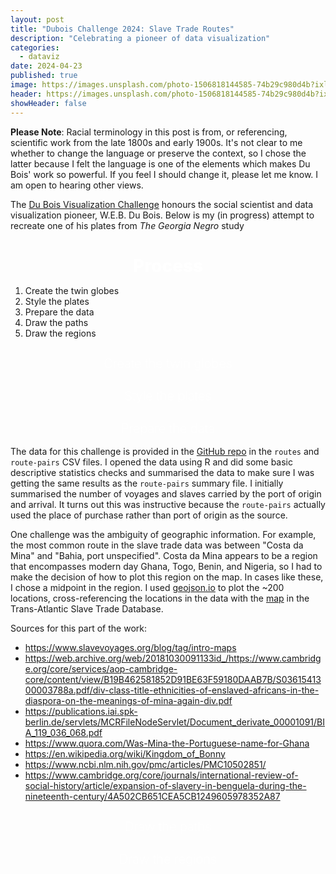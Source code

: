 ```yaml
---
layout: post
title: "Dubois Challenge 2024: Slave Trade Routes"
description: "Celebrating a pioneer of data visualization"
categories:
  - dataviz
date: 2024-04-23
published: true
image: https://images.unsplash.com/photo-1506818144585-74b29c980d4b?ixlib=rb-4.0.3&ixid=M3wxMjA3fDB8MHxwaG90by1wYWdlfHx8fGVufDB8fHx8fA%3D%3D&auto=format&fit=crop&w=1740&q=80
header: https://images.unsplash.com/photo-1506818144585-74b29c980d4b?ixlib=rb-4.0.3&ixid=M3wxMjA3fDB8MHxwaG90by1wYWdlfHx8fGVufDB8fHx8fA%3D%3D&auto=format&fit=crop&w=1740&q=80
showHeader: false
---
```


**Please Note**: Racial terminology in this post is from, or referencing, scientific work from the late 1800s and early 1900s. It's not clear to me whether to change the language or preserve the context, so I chose the latter because I felt the language is one of the elements which makes Du Bois' work so powerful. If you feel I should change it, please let me know. I am open to hearing other views.

The [Du Bois Visualization Challenge](https://www.datavisualizationsociety.org/news/2024/2/2/advance-your-data-viz-skills-with-the-weekly-2024-du-bois-visualization-challenge) honours the social scientist and data visualization pioneer, W.E.B. Du Bois.
Below is my (in progress) attempt to recreate one of his plates from _The Georgia Negro_ study

<script>
  import Map from './Map.svelte'
</script>

<Map />

# Process

1. Create the twin globes
2. Style the plates
3. Prepare the data
4. Draw the paths
5. Draw the regions

## Create the twin globes

## Style the plates

## Prepare the data

The data for this challenge is provided in the [GitHub repo](https://github.com/ajstarks/dubois-data-portraits/tree/master/challenge/2024/challenge04) in the `routes` and `route-pairs` CSV files.
I opened the data using R and did some basic descriptive statistics checks and summarised the data to make sure I was getting the same results as the `route-pairs` summary file.
I initially summarised the number of voyages and slaves carried by the port of origin and arrival.
It turns out this was instructive because the `route-pairs` actually used the place of purchase rather than port of origin as the source.

One challenge was the ambiguity of geographic information.
For example, the most common route in the slave trade data was between "Costa da Mina" and "Bahia, port unspecified". 
Costa da Mina appears to be a region that encompasses modern day Ghana, Togo, Benin, and Nigeria, so I had to make the decision of how to plot this region on the map.
In cases like these, I chose a midpoint in the region.
I used [geojson.io](https://geojson.io) to plot the ~200 locations, cross-referencing the locations in the data with the [map](https://www.slavevoyages.org/voyage/database#maps) in the Trans-Atlantic Slave Trade Database.

Sources for this part of the work:

- https://www.slavevoyages.org/blog/tag/intro-maps
- https://web.archive.org/web/20181030091133id_/https://www.cambridge.org/core/services/aop-cambridge-core/content/view/B19B462581852D91BE63F59180DAAB7B/S0361541300003788a.pdf/div-class-title-ethnicities-of-enslaved-africans-in-the-diaspora-on-the-meanings-of-mina-again-div.pdf
- https://publications.iai.spk-berlin.de/servlets/MCRFileNodeServlet/Document_derivate_00001091/BIA_119_036_068.pdf
- https://www.quora.com/Was-Mina-the-Portuguese-name-for-Ghana
- https://en.wikipedia.org/wiki/Kingdom_of_Bonny
- https://www.ncbi.nlm.nih.gov/pmc/articles/PMC10502851/
- https://www.cambridge.org/core/journals/international-review-of-social-history/article/expansion-of-slavery-in-benguela-during-the-nineteenth-century/4A502CB651CEA5CB1249605978352A87

## Draw the paths

## Draw the regions

<style>
  @import url('https://fonts.googleapis.com/css2?family=Public+Sans:ital,wght@0,100..900;1,100..900&display=swap');

  .plate {
    margin: 20vh auto;
    background: #e3cfbc;
    padding: 4px 16px;
    border-radius: 6px;
    text-transform: uppercase;
    text-align: center;
    font-family: "Public Sans", sans-serif;
  }

  .chart-title {
    display: flex;
    flex-direction: column;
    margin-bottom: 15vh;
    line-height: 1.2;
    font-family: "Public Sans", sans-serif;
    color: black;
  }

  .chart-title h1 {
    color: black;
    font-family: "Public Sans", sans-serif;
  }

  .chart-title h1 {
    font-weight: 700
  }

  .chart-title span {
    font-weight: 600
  }

  .chart-desc {
    margin: 15vh 5vh;
  }

  .chart-desc p {
    font-weight: 100;
    word-wrap: break-word; 
    line-height: 1.25;
    hyphens: auto;
  }

  .chart-desc :not(p:last-of-type) {
    text-align: left;
    letter-spacing: 1.25px;
    text-indent: 15%;
  }

  .globes {
    max-width: 968px;
    margin: 15vh 0;
  }

  svg {
    overflow: hidden;
    margin: 4px 0;
  }

  path.country {
    cursor: pointer;
  }
  h1,
  h2 {
    color: white;
    text-align: center;
  }

  h1 {
    font-size: 1.75rem;
    font-weight: 800;
    margin-bottom: 0.3rem;
  }

  h2 {
    font-size: 1.25rem;
    font-weight: 200;
    margin-bottom: 1rem;
  }

  .caption {
    text-align: right;
  }
  
</style>
